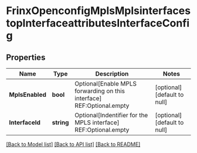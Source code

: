 # FrinxOpenconfigMplsMplsinterfacestopInterfaceattributesInterfaceConfig

## Properties
Name | Type | Description | Notes
------------ | ------------- | ------------- | -------------
**MplsEnabled** | **bool** | Optional[Enable MPLS forwarding on this interface] REF:Optional.empty | [optional] [default to null]
**InterfaceId** | **string** | Optional[Indentifier for the MPLS interface] REF:Optional.empty | [optional] [default to null]

[[Back to Model list]](../README.md#documentation-for-models) [[Back to API list]](../README.md#documentation-for-api-endpoints) [[Back to README]](../README.md)


